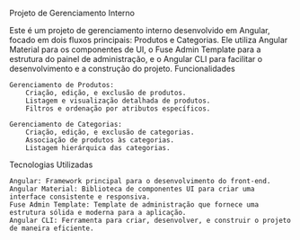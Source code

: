 Projeto de Gerenciamento Interno

Este é um projeto de gerenciamento interno desenvolvido em Angular, focado em dois fluxos principais: Produtos e Categorias. Ele utiliza Angular Material para os componentes de UI, o Fuse Admin Template para a estrutura do painel de administração, e o Angular CLI para facilitar o desenvolvimento e a construção do projeto.
Funcionalidades

    Gerenciamento de Produtos:
        Criação, edição, e exclusão de produtos.
        Listagem e visualização detalhada de produtos.
        Filtros e ordenação por atributos específicos.

    Gerenciamento de Categorias:
        Criação, edição, e exclusão de categorias.
        Associação de produtos às categorias.
        Listagem hierárquica das categorias.

Tecnologias Utilizadas

    Angular: Framework principal para o desenvolvimento do front-end.
    Angular Material: Biblioteca de componentes UI para criar uma interface consistente e responsiva.
    Fuse Admin Template: Template de administração que fornece uma estrutura sólida e moderna para a aplicação.
    Angular CLI: Ferramenta para criar, desenvolver, e construir o projeto de maneira eficiente.
